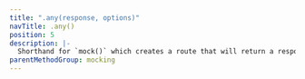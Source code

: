 ```yaml
---
title: ".any(response, options)"
navTitle: .any()
position: 5
description: |-
  Shorthand for `mock()` which creates a route that will return a response to any fetch request.
parentMethodGroup: mocking
---
```

